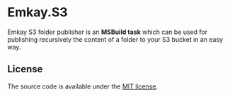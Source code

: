 Emkay.S3
========

Emkay S3 folder publisher is an **MSBuild task** which can be used for publishing recursively the content of a folder to your S3 bucket in an easy way.

## License
The source code is available under the [MIT license](http://opensource.org/licenses/mit-license.php).

